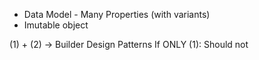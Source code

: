 - Data Model - Many Properties (with variants)
- Imutable object

(1) + (2) -> Builder Design Patterns
If ONLY (1): Should not 